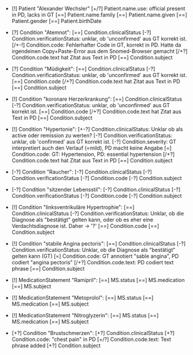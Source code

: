 * [!] Patient "Alexander Wechsler"
    [+/?] Patient.name.use: official present in PD, lacks in GT
    [==] Patient.name.family
    [==] Patient.name.given
    [==] Patient.gender
    [==] Patient.birthDate

* [?] Condition "Atemnot":
    [==] Condition.clinicalStatus
    [-?] Condition.verificationStatus: unklar, ob 'unconfirmed' aus GT korrekt ist.
    [/+-!] Condition.code: Fehlerhafter Code in GT, korrekt in PD. Hatte da irgendeinen Copy+Paste-Error aus dem Snomed-Browser gemacht
    [/+?] Condition.code.text hat Zitat aus Text in PD
    [==] Condition.subject

* [?] Condition "Müdigkeit":
    [==] Condition.clinicalStatus
    [-?] Condition.verificationStatus: unklar, ob 'unconfirmed' aus GT korrekt ist.
    [==] Condition.code
    [/+?] Condition.code.text hat Zitat aus Text in PD
    [==] Condition.subject

* [!] Condition "koronare Herzerkrankung":
    [==] Condition.clinicalStatus
    [-?] Condition.verificationStatus: unklar, ob 'unconfirmed' aus GT korrekt ist.
    [==] Condition.code
    [/+?] Condition.code.text hat Zitat aus Text in PD
    [==] Condition.subject

* [!] Condition "Hypertonie":
    [+-?] Condition.clinicalStatus: Unklar ob als active oder remission zu werten?
    [-?] Condition.verificationStatus: unklar, ob 'confirmed' aus GT korrekt ist.
    [-?] Condition.severity: GT interpretiert auch den Verlauf (=mild), PD macht keine Angabe
    [=] Condition.code: GT: Hypertension, PD: essential hypertension
    [/+?] Condition.code.text hat Zitat aus Text in PD
    [==] Condition.subject

* [-?] Condition "Raucher":
    [-?] Condition.clinicalStatus
    [-?] Condition.verificationStatus
    [-?] Condition.code
    [-?] Condition.subject

* [-?] Condition "sitzender Lebensstil":
    [-?] Condition.clinicalStatus
    [-?] Condition.verificationStatus
    [-?] Condition.code
    [-?] Condition.subject

* [!] Condition "linksventrikuläre Hypertrophie":
    [==] Condition.clinicalStatus
    [-?] Condition.verificationStatus: Unklar, ob die Diagnose als "bestätigt" gelten kann, oder ob es eher eine Verdachtsdiagnose ist. Daher -> '?'
    [==] Condition.code
    [==] Condition.subject

* [!] Condition "stabile Angina pectoris":
    [==] Condition.clinicalStatus
    [-?] Condition.verificationStatus: Unklar, ob die Diagnose als "bestätigt" gelten kann (GT)
    [=] Condition.code: GT annotiert "sable angina", PD codiert "angina pectoris"
    [/+?] Condition.code.text: PD codiert text phrase
    [==] Condition.subject

* [!] MedicationStatement "Ramipril":
    [==] MS.status
    [==] MS.medication
    [==] MS.subject

* [!] MedicationStatement "Metoprolol":
    [==] MS.status
    [==] MS.medication
    [==] MS.subject

* [!] MedicationStatement "Nitroglyzerin":
    [==] MS.status
    [==] MS.medication
    [==] MS.subject

* [+?] Condition "Brustschmerzen":
    [+?] Condition.clinicalStatus
    [+?] Condition.code: "chest pain" in PD
    [+/?] Condition.code.text: Text phrase added
    [+?] Condition.subject
